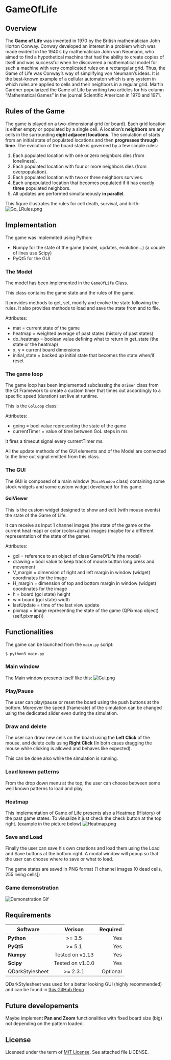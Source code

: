 # GameOfLife
## Overview
The **Game of Life** was invented in 1970 by the British mathematician John Horton Conway. Conway developed an interest in a problem which was made evident in the 1940’s by mathematician John von Neumann, who aimed to find a hypothetical machine that had the ability to create copies of itself and was successful when he discovered a mathematical model for such a machine with very complicated rules on a rectangular grid. Thus, the Game of Life was Conway’s way of simplifying von Neumann’s ideas. It is the best-known example of a cellular automaton which is any system in which rules are applied to cells and their neighbors in a regular grid. Martin Gardner popularized the Game of Life by writing two articles for his column “Mathematical Games” in the journal Scientific American in 1970 and 1971.

## Rules of the Game
The game is played on a two-dimensional grid (or board). Each grid location is either empty or populated by a single cell. A location’s **neighbors** are any cells in the surrounding **eight adjacent locations**. The simulation of starts from an initial state of populated locations and then **progresses through time**. The evolution of the board state is governed by a few simple rules:
1. Each populated location with one or zero neighbors dies (from loneliness).
2. Each populated location with four or more neighbors dies (from overpopulation).
3. Each populated location with two or three neighbors survives.
4. Each unpopulated location that becomes populated if it has exactly **three** populated neighbors. 
5. All updates are performed simultaneously **in parallel**.

This figure illustrates the rules for cell death, survival, and birth:
![Go_LRules.png](./images/Go_LRules.png)

## Implementation
The game was implemnted using Python:
  - Numpy for the state of the game (model, updates, evolution...) (a couple of lines use Scipy)
  - PyQt5 for the GUI
 
### The Model
The model has been implemented in the `GameOfLife` Class.

This class contains the game state and the rules of the game.

It provides methods to get, set, modify and evolve the state following the rules.
It also provides methods to load and save the state from and to file.

Attributes:
- mat = current state of the game
- heatmap = weighted average of past states (history of past states)
- do_heatmap = boolean value defining what to return in get_state (the state or the heatmap)
- x, y = current board dimensions
- initial_state = backed up initial state that becomes the state when/if reset

### The game loop
The game loop has been implemented subclassing the `QTimer` class from the Qt Framework to create a custom timer that times out accordingly to a specific speed (duration) set live at runtime.

This is the `GolLoop` class:

Attributes:
- going = bool value representing the state of the game
- currentTimer = value of time between GoL steps in ms

It fires a timeout signal every currentTimer ms.

All the update methods of the GUI elements and of the Model are connected to the time out signal emitted from this class.

### The GUI
The GUI is composed of a main window (`MainWindow` class) containing some stock widgets and some custom widget developed for this game.

#### GolViewer
This is the custom widget designed to show and edit (with mouse events) the state of the Game of Life.

It can receive as input 1 channel images (the state of the game or the current heat map) or color (color+alpha) images (maybe for a different representation of the state of the game).

Attributes:
- gol = reference to an object of class GameOfLife (the model)
- drawing = bool value to keep track of mouse button long press and movement
- V_margin = dimension of right and left margin in window (widget) coordinates for the image
- H_margin = dimension of top and bottom margin in window (widget) coordinates for the image
- h = board (gol state) height
- w = board (gol state) width
- lastUpdate = time of the last view update
- pixmap = image representing the state of the game (QPixmap object) (self.pixmap())

## Functionalities
The game can be launched from the `main.py` script:
```
$ python3 main.py
```
### Main window
The Main window presents itself like this:
![Gui.png](./images/Gui.png)

### Play/Pause
The user can play/pause or reset the board using the push buttons at the bottom.
Moreover the speed (framerate) of the simulation can be changed using the dedicated slider even during the simulation.

### Draw and delete
The user can draw new cells on the board using the **Left Click** of the mouse, and delete cells using **Right Click** (In both cases dragging the mouse while clicking is allowed and behaves like expected).

This can be done also while the simulation is running.

### Load known patterns
From the drop down menu at the top, the user can choose between some well known patterns to load and play.

### Heatmap
This implementation of Game of Life presents also a Heatmap (History) of the past game states. To visualize it just check the check button at the top right. (example in the picture below)
![Heatmap.png](./images/Heatmap.png)

### Save and Load
Finally the user can save his own creations and load them using the Load and Save buttons at the bottom right.
A modal window will popup so that the user can choose where to save or what to load.

The game states are saved in PNG format (1 channel images \[0 dead cells, 255 living cells\])

### Game demonstration

<img src="https://github.com/LucaAngioloni/GameOfLife/raw/master/images/Video.gif" alt="Demonstration Gif" data-load="full">

## Requirements
| Software       | Verison        | Required |
| -------------- |:--------------:| --------:|
| **Python**     |     >= 3.5     |    Yes   |
| **PyQt5**      |     >= 5.1     |    Yes   |
| **Numpy**      |Tested on v1.13 |    Yes   |
| **Scipy**      |Tested on v1.0.0|    Yes   |
| QDarkStylesheet|    >= 2.3.1    | Optional |

QDarkStylesheet was used for a better looking GUI (highly recommended) and can be found in [this GitHub Repo](https://github.com/ColinDuquesnoy/QDarkStyleSheet)

## Future developements
Maybe implement **Pan and Zoom** functionalities with fixed board size (big) not depending on the pattern loaded.

## License
Licensed under the term of [MIT License](http://en.wikipedia.org/wiki/MIT_License). See attached file LICENSE.

